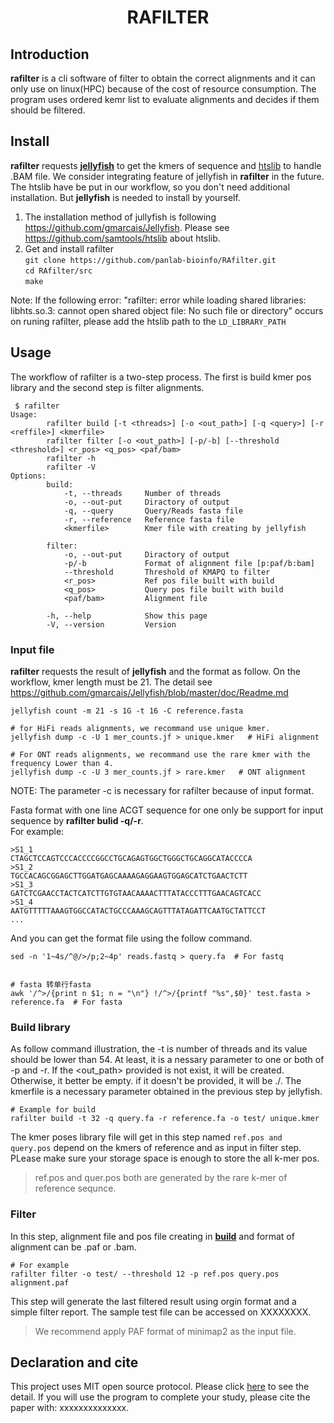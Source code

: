 # <div align=center>RAFILTER</div>

## Introduction

**rafilter** is a cli software of filter to obtain the correct alignments and it can only use on linux(HPC) because of the cost of resource consumption. The program uses ordered kemr list to evaluate alignments and decides if them should be filtered.

## Install

**rafilter** requests [**jellyfish**](https://github.com/gmarcais/Jellyfish) to get the kmers of sequence and [htslib](https://github.com/samtools/htslib) to handle .BAM file. We consider integrating  feature of jellyfish in **rafilter** in the future. The htslib have be put in our workflow, so you don't need additional installation. But **jellyfish** is needed to install by yourself.

1. The installation method of jullyfish is following <https://github.com/gmarcais/Jellyfish>.
   Please see <https://github.com/samtools/htslib> about htslib.
2. Get and install rafilter  
   `git clone https://github.com/panlab-bioinfo/RAfilter.git`  
   `cd RAfilter/src`  
   `make`
  
Note: If the following error: "rafilter: error while loading shared libraries: libhts.so.3: cannot open shared object file: No such file or directory" occurs on runing rafilter, please add the htslib path to the `LD_LIBRARY_PATH`  

## Usage

The workflow of rafilter is a two-step process. The first is build kmer pos library and the second step is filter alignments.  

```shell
 $ rafilter
Usage:
        rafilter build [-t <threads>] [-o <out_path>] [-q <query>] [-r <reffile>] <kmerfile>
        rafilter filter [-o <out_path>] [-p/-b] [--threshold <threshold>] <r_pos> <q_pos> <paf/bam>
        rafilter -h
        rafilter -V
Options:
        build:
            -t, --threads     Number of threads
            -o, --out-put     Diractory of output
            -q, --query       Query/Reads fasta file
            -r, --reference   Reference fasta file
            <kmerfile>        Kmer file with creating by jellyfish

        filter:
            -o, --out-put     Diractory of output
            -p/-b             Format of alignment file [p:paf/b:bam]
            --threshold       Threshold of KMAPQ to filter
            <r_pos>           Ref pos file built with build
            <q_pos>           Query pos file built with build
            <paf/bam>         Alignment file

        -h, --help            Show this page
        -V, --version         Version
```

### **Input file**

**rafilter** requests the result of **jellyfish** and the format as follow. On the workflow, kmer length must be 21. The detail see https://github.com/gmarcais/Jellyfish/blob/master/doc/Readme.md

```shell{}
jellyfish count -m 21 -s 1G -t 16 -C reference.fasta

# for HiFi reads alignments, we recommand use unique kmer.
jellyfish dump -c -U 1 mer_counts.jf > unique.kmer   # HiFi alignment

# For ONT reads alignments, we recommand use the rare kmer with the frequency Lower than 4.
jellyfish dump -c -U 3 mer_counts.jf > rare.kmer   # ONT alignment
```

NOTE: The parameter -c is necessary for rafilter because of input format.  

Fasta format with one line ACGT sequence for one only be support for input sequence by **rafilter bulid -q/-r**.  
For example:

```shell{.line_numbers}
>S1_1
CTAGCTCCAGTCCCACCCCGGCCTGCAGAGTGGCTGGGCTGCAGGCATACCCCA
>S1_2
TGCCACAGCGGAGCTTGGATGAGCAAAAGAGGAAGTGGAGCATCTGAACTCTT
>S1_3
GATCTCGAACCTACTCATCTTGTGTAACAAAACTTTATACCCTTTGAACAGTCACC
>S1_4
AATGTTTTTAAAGTGGCCATACTGCCCAAAGCAGTTTATAGATTCAATGCTATTCCT
...
```

And you can get the format file using the follow command.

```shell{}
sed -n '1~4s/^@/>/p;2~4p' reads.fastq > query.fa  # For fastq


# fasta 转单行fasta
awk '/^>/{print n $1; n = "\n"} !/^>/{printf "%s",$0}' test.fasta > reference.fa  # For fasta

```

### **Build library**  

As follow command illustration, the -t is number of threads and its value should be lower than 54. At least, it is a nessary parameter to one or both of -p and -r. If the \<out_path\> provided is not exist, it will be created.  Otherwise, it better be empty. if it doesn't be provided, it will be ./. The kmerfile is a necessary parameter obtained in the previous step by jellyfish.  

```shell{}
# Example for build
rafilter build -t 32 -q query.fa -r reference.fa -o test/ unique.kmer
```

The kmer poses library file will get in this step named `ref.pos and query.pos` depend on the kmers of reference and as input in filter step. PLease make sure your storage space is enough to store the all k-mer pos.
> ref.pos and quer.pos both are generated by the rare k-mer of reference sequnce. 

### **Filter**

In this step, alignment file and pos file creating in [**build**](#build-library) and format of alignment can be .paf or .bam.  

```shell{}
# For example
rafilter filter -o test/ --threshold 12 -p ref.pos query.pos alignment.paf
```
This step will generate the last filtered result using orgin format and a simple filter report. The sample test file can be accessed on XXXXXXXX.
> We recommend apply PAF format of minimap2 as the input file.

## Declaration and cite

This project uses MIT open source protocol. Please click [here]() to see the detail. If you will use the program to complete your study, please cite the paper with: xxxxxxxxxxxxxx.  
